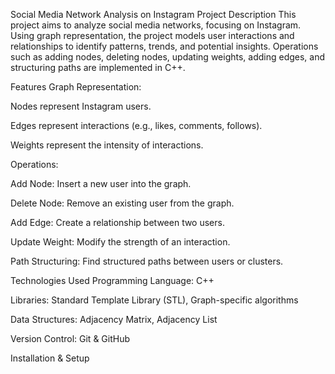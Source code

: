 Social Media Network Analysis on Instagram
Project Description
This project aims to analyze social media networks, focusing on Instagram. Using graph representation, the project models user interactions and relationships to identify patterns, trends, and potential insights. Operations such as adding nodes, deleting nodes, updating weights, adding edges, and structuring paths are implemented in C++.

Features
Graph Representation:

Nodes represent Instagram users.

Edges represent interactions (e.g., likes, comments, follows).

Weights represent the intensity of interactions.

Operations:

Add Node: Insert a new user into the graph.

Delete Node: Remove an existing user from the graph.

Add Edge: Create a relationship between two users.

Update Weight: Modify the strength of an interaction.

Path Structuring: Find structured paths between users or clusters.

Technologies Used
Programming Language: C++

Libraries: Standard Template Library (STL), Graph-specific algorithms

Data Structures: Adjacency Matrix, Adjacency List

Version Control: Git & GitHub

Installation & Setup
